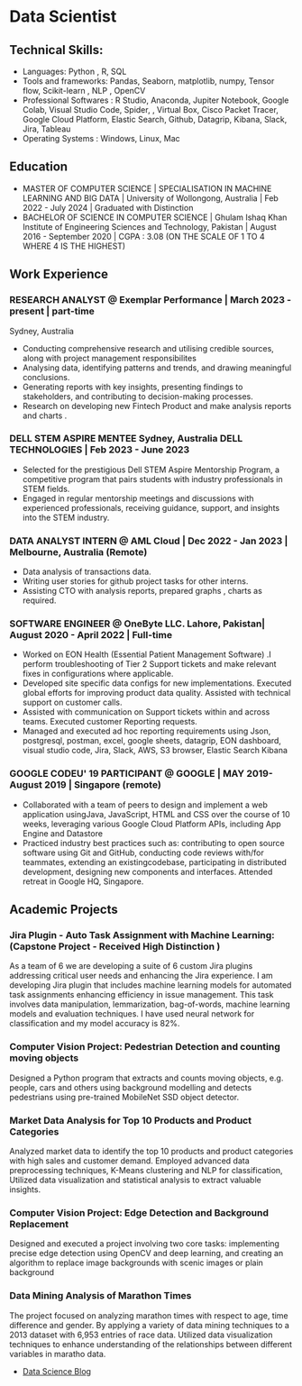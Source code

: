 # Data Scientist

## Technical Skills: 

- Languages: Python , R, SQL
- Tools and frameworks: Pandas, Seaborn, matplotlib, numpy, Tensor flow, Scikit-learn , NLP , OpenCV
- Professional Softwares : R Studio, Anaconda, Jupiter Notebook, Google Colab, Visual Studio Code, Spider, ,  Virtual Box, Cisco Packet Tracer, Google Cloud Platform, Elastic Search, Github, Datagrip, Kibana, Slack, Jira, Tableau
- Operating Systems : Windows, Linux, Mac

## Education

- MASTER OF COMPUTER SCIENCE | SPECIALISATION IN MACHINE LEARNING AND BIG DATA | University of Wollongong,  Australia | Feb 2022 - July 2024 | Graduated with Distinction
- BACHELOR OF SCIENCE IN COMPUTER SCIENCE | Ghulam Ishaq Khan Institute of Engineering Sciences and Technology, Pakistan | August 2016 - September 2020 | CGPA : 3.08 (ON THE SCALE OF 1 TO 4 WHERE 4 IS THE HIGHEST)

## Work Experience

### RESEARCH ANALYST @ Exemplar Performance | March 2023 - present | part-time
Sydney, Australia
- Conducting comprehensive research and utilising credible sources, along with project management responsibilites
- Analysing data, identifying patterns and trends, and drawing meaningful conclusions.
- Generating reports with key insights, presenting findings to stakeholders, and contributing to decision-making processes.
- Research on developing new Fintech Product and make analysis reports and charts .

### DELL STEM ASPIRE MENTEE Sydney, Australia DELL TECHNOLOGIES | Feb 2023 - June 2023
- Selected for the prestigious Dell STEM Aspire Mentorship Program, a competitive  program that pairs students with industry professionals in STEM fields. 
- Engaged in regular mentorship meetings and discussions with experienced professionals, receiving guidance, support, and insights into the STEM industry.

### DATA ANALYST INTERN @ AML Cloud | Dec 2022 - Jan 2023 | Melbourne, Australia (Remote)
- Data analysis of transactions data.
- Writing user stories for github project tasks for other interns. 
- Assisting CTO with analysis reports, prepared graphs , charts as required.

### SOFTWARE ENGINEER @ OneByte LLC. Lahore, Pakistan| August 2020 - April 2022 | Full-time
- Worked on EON Health (Essential Patient Management Software) .I perform troubleshooting of Tier 2 Support tickets and make relevant fixes in configurations where applicable. 
- Developed site specific data configs for new implementations. Executed global efforts for improving product data quality. Assisted with technical support on customer calls. 
- Assisted with communication on Support tickets within and across teams. Executed customer Reporting requests. 
- Managed and executed ad hoc reporting requirements
using Json, postgresql, postman, excel, google sheets, datagrip, EON dashboard, visual studio code, Jira, Slack, AWS, S3 browser, Elastic Search Kibana

### GOOGLE CODEU' 19 PARTICIPANT @ GOOGLE | MAY 2019-August 2019 | Singapore (remote)
- Collaborated with a team of peers to design and implement a web application usingJava, JavaScript, HTML and CSS over the course of 10 weeks, leveraging various Google Cloud Platform APIs, including App Engine and Datastore
- Practiced industry best practices such as: contributing to open source software using Git and GitHub, conducting code reviews with/for teammates, extending an existingcodebase, participating in distributed development, designing new components and interfaces. Attended retreat in Google HQ, Singapore.

## Academic Projects

### Jira Plugin - Auto Task Assignment with Machine Learning: (Capstone Project - Received High Distinction )

As a team of 6 we are developing a suite of 6 custom Jira plugins addressing critical user needs and enhancing the Jira experience. I am developing Jira plugin that includes machine learning models for automated task assignments enhancing efficiency in issue management. This task involves data manipulation, lemmarization, bag-of-words, machine learning models and evaluation techniques. I have used neural network for classification and my model accuracy is 82%.


### Computer Vision Project: Pedestrian Detection and counting moving objects 

Designed a Python program that extracts and counts moving objects, e.g. people, cars and others using background modelling and detects pedestrians using pre-trained MobileNet SSD object detector.

### Market Data Analysis for Top 10 Products and Product Categories 
Analyzed market data to identify the top 10 products and product categories with high sales and customer demand. Employed advanced data preprocessing techniques, K-Means clustering and NLP for classification, Utilized data visualization and statistical analysis to extract valuable insights.

### Computer Vision Project: Edge Detection and Background Replacement 
Designed and executed a project involving two core tasks: implementing precise edge detection using OpenCV and deep learning, and creating an algorithm to replace image backgrounds with scenic images or plain background

### Data Mining Analysis of Marathon Times
The project focused on analyzing marathon times with respect to age, time difference and gender. By applying a variety of data mining techniques to a 2013 dataset with 6,953 entries of race data. Utilized data visualization techniques to enhance understanding of the relationships between different variables in maratho data.

- [Data Science Blog](https://medium.com/@maria-asghar)

